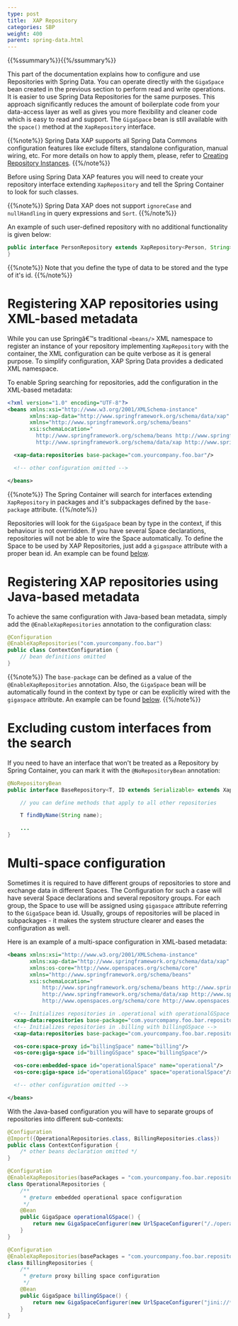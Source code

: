 ```yaml
---
type: post
title:  XAP Repository
categories: SBP
weight: 400
parent: spring-data.html
---
```



{{%ssummary%}}{{%/ssummary%}}




This part of the documentation explains how to configure and use Repositories with Spring Data. You can operate directly with the `GigaSpace` bean created in the previous section to perform read and write operations. It is easier to use Spring Data Repositories for the same purposes. This approach significantly reduces the amount of boilerplate code from your data-access layer as well as gives you more flexibility and cleaner code which is easy to read and support. The `GigaSpace` bean is still available with the `space()` method at the `XapRepository` interface.

{{%note%}}
Spring Data XAP supports all Spring Data Commons configuration features like exclude filters, standalone configuration, manual wiring, etc. For more details on how to apply them, please, refer to [Creating Repository Instances](http://docs.spring.io/spring-data/commons/docs/current/reference/html/#repositories.create-instances).
{{%/note%}}

Before using Spring Data XAP features you will need to create your repository interface extending `XapRepository` and tell the Spring Container to look for such classes.

{{%note%}}
Spring Data XAP does not support `ignoreCase` and `nullHandling` in query expressions and `Sort`.
{{%/note%}}

An example of such user-defined repository with no additional functionality is given below:


```java
public interface PersonRepository extends XapRepository<Person, String> {
}
```

{{%note%}}
Note that you define the type of data to be stored and the type of it's id.
{{%/note%}}

# Registering XAP repositories using XML-based metadata

While you can use Springâ€™s traditional `<beans/>` XML namespace to register an instance of your repository implementing `XapRepository` with the container, the XML configuration can be quite verbose as it is general purpose. To simplify configuration, XAP Spring Data   provides a dedicated XML namespace.

To enable Spring searching for repositories, add the configuration in the XML-based metadata:

```xml
<?xml version="1.0" encoding="UTF-8"?>
<beans xmlns:xsi="http://www.w3.org/2001/XMLSchema-instance"
       xmlns:xap-data="http://www.springframework.org/schema/data/xap"
       xmlns="http://www.springframework.org/schema/beans"
       xsi:schemaLocation="
         http://www.springframework.org/schema/beans http://www.springframework.org/schema/beans/spring-beans-4.0.xsd
         http://www.springframework.org/schema/data/xap http://www.springframework.org/schema/data/xap/spring-xap-1.0.xsd">

  <xap-data:repositories base-package="com.yourcompany.foo.bar"/>

  <!-- other configuration omitted -->

</beans>
```

{{%note%}}
The Spring Container will search for interfaces extending `XapRepository` in packages and it's subpackages defined by the `base-package` attribute.
{{%/note%}}

Repositories will look for the `GigaSpace` bean by type in the context, if this behaviour is not overridden. If you have several Space declarations, repositories will not be able to wire the Space automatically. To define the Space to be used by XAP Repositories, just add a `gigaspace` attribute with a proper bean id. An example can be found [below](#repositories-multi).

# Registering XAP repositories using Java-based metadata

To achieve the same configuration with Java-based bean metadata, simply add the `@EnableXapRepositories` annotation to the configuration class:

```java
@Configuration
@EnableXapRepositories("com.yourcompany.foo.bar")
public class ContextConfiguration {
    // bean definitions omitted
}
```

{{%note%}}
The `base-package` can be defined as a value of the `@EnableXapRepositories` annotation. Also, the `GigaSpace` bean will be automatically found in the context by type or can be explicitly wired with the `gigaspace` attribute. An example can be found [below](#repositories-multi).
{{%/note%}}

# Excluding custom interfaces from the search

If you need to have an interface that won't be treated as a Repository by Spring Container, you can mark it with the `@NoRepositoryBean` annotation:


```java
@NoRepositoryBean
public interface BaseRepository<T, ID extends Serializable> extends XapRepository<T, ID> {

    // you can define methods that apply to all other repositories

    T findByName(String name);

    ...
}
```

# Multi-space configuration

Sometimes it is required to have different groups of repositories to store and exchange data in different Spaces. The Configuration for such a case will have several Space declarations and several repository groups. For each group, the Space to use will be assigned using `gigaspace` attribute referring to the `GigaSpace` bean id. Usually, groups of repositories will be placed in subpackages - it makes the system structure clearer and eases the configuration as well.

Here is an example of a multi-space configuration in XML-based metadata:


```xml
<beans xmlns:xsi="http://www.w3.org/2001/XMLSchema-instance"
       xmlns:xap-data="http://www.springframework.org/schema/data/xap"
       xmlns:os-core="http://www.openspaces.org/schema/core"
       xmlns="http://www.springframework.org/schema/beans"
       xsi:schemaLocation="
           http://www.springframework.org/schema/beans http://www.springframework.org/schema/beans/spring-beans-4.0.xsd
           http://www.springframework.org/schema/data/xap http://www.springframework.org/schema/data/xap/spring-xap-1.0.xsd
           http://www.openspaces.org/schema/core http://www.openspaces.org/schema/10.1/core/openspaces-core.xsd">

  <!-- Initializes repositories in .operational with operationalGSpace -->
  <xap-data:repositories base-package="com.yourcompany.foo.bar.repository.operational" gigaspace="operationalGSpace"/>
  <!-- Initializes repositories in .billing with billingGSpace -->
  <xap-data:repositories base-package="com.yourcompany.foo.bar.repository.billing" gigaspace="billingGSpace"/>

  <os-core:space-proxy id="billingSpace" name="billing"/>
  <os-core:giga-space id="billingGSpace" space="billingSpace"/>

  <os-core:embedded-space id="operationalSpace" name="operational"/>
  <os-core:giga-space id="operationalGSpace" space="operationalSpace"/>

  <!-- other configuration omitted -->

</beans>
```

With the Java-based configuration you will have to separate groups of repositories into different sub-contexts:


```java
@Configuration
@Import({OperationalRepositories.class, BillingRepositories.class})
public class ContextConfiguration {
    /* other beans declaration omitted */
}

@Configuration
@EnableXapRepositories(basePackages = "com.yourcompany.foo.bar.repository.operational", gigaspace = "operationalGSpace")
class OperationalRepositories {
    /**
     * @return embedded operational space configuration
     */
    @Bean
    public GigaSpace operationalGSpace() {
        return new GigaSpaceConfigurer(new UrlSpaceConfigurer("/./operational")).gigaSpace();
    }
}

@Configuration
@EnableXapRepositories(basePackages = "com.yourcompany.foo.bar.repository.billing", gigaspace = "billingGSpace")
class BillingRepositories {
    /**
     * @return proxy billing space configuration
     */
    @Bean
    public GigaSpace billingGSpace() {
        return new GigaSpaceConfigurer(new UrlSpaceConfigurer("jini://*/*/billing")).gigaSpace();
    }
}
```
